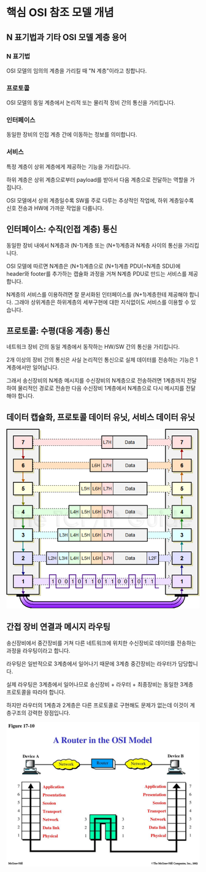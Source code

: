 # 핵심 OSI 참조 모델 개념

## N 표기법과 기타 OSI 모델 계층 용어

### N 표기법

OSI 모델의 임의의 계층을 가리킬 때 "N 계층"이라고 칭합니다.

### 프로토콜

OSI 모델의 동일 계층에서 논리적 또는 물리적 장비 간의 통신을 가리킵니다.

### 인터페이스

동일한 장비의 인접 계층 간에 이동하는 정보를 의미합니다.

### 서비스

특정 계층이 상위 계층에게 제공하는 기능을 가리킵니다.

하위 계층은 상위 계층으로부터 payload를 받아서 다음 계층으로 전달하는 역할을 가집니다.

OSI 모델에서 상위 계층일수록 SW를 주로 다루는 추상적인 작업에, 하위 계층일수록 신호 전송과 HW에 가까운 작업을 다룹니다.

## 인터페이스: 수직(인접 계층) 통신

동일한 장비 내에서 N계층과 (N-1)계층 또는 (N+1)계층과 N계층 사이의 통신을 가리킵니다.

OSI 모델에 따르면 N계층은 (N+1)계층으로 (N+1)계층 PDU(=N계층 SDU)에 header와 footer를 추가하는 캡슐화 과정을 거쳐 N계층 PDU로 만드는 서비스를 제공합니다.

N계층의 서비스를 이용하려면 잘 문서화된 인터페이스를 (N+1)계층한테 제공해야 합니다. 그래야 상위계층은 하위계층의 세부구현에 대한 지식없이도 서비스를 이용할 수 있습니다.

## 프로토콜: 수평(대응 계층) 통신

네트워크 장비 간의 동일 계층에서 동작하는 HW/SW 간의 통신을 가리킵니다.

2개 이상의 장비 간의 통신은 사실 논리적인 통신으로 실제 데이터를 전송하는 기능은 1계층에서만 일어납니다.

그래서 송신장비의 N계층 메시지를 수신장비의 N계층으로 전송하려면 1계층까지 전달하여 물리적인 경로로 전송한 다음 수신장비 1계층에서 N계층으로 다시 메시지를 전달해야 합니다.

## 데이터 캡슐화, 프로토콜 데이터 유닛, 서비스 데이터 유닛

<p align="center">
    <img src="../_images/osi_encap.png" alt="OSI Encapsulation" />
</p>

## 간접 장비 연결과 메시지 라우팅

송신장비에서 중간장비를 거쳐 다른 네트워크에 위치한 수신장비로 데이터를 전송하는 과정을 라우팅이라고 합니다.

라우팅은 일반적으로 3계층에서 일어나기 때문에 3계층 중간장비는 라우터가 담당합니다.

실제 라우팅은 3계층에서 일어나므로 송신장비 + 라우터 + 최종장비는 동일한 3계층 프로토콜을 따라야 합니다.

하지만 라우터의 1계층과 2계층은 다른 프로토콜로 구현해도 문제가 없는데 이것이 계층구조의 강력한 장점입니다.

<p align="center">
    <img src="../_images/osi_routing.jpeg" alt="OSI Routing" />
</p>
